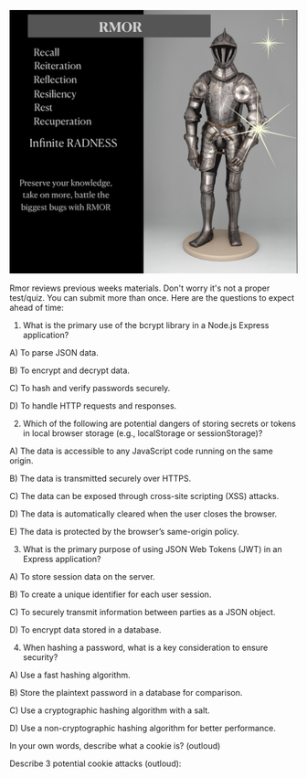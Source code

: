 ![Rmor Meme](./images/rmor-image.png)


Rmor reviews previous weeks materials. 
Don't worry it's not a proper test/quiz.
You can submit more than once.
Here are the questions to expect ahead of time: 

1. What is the primary use of the bcrypt library in a Node.js Express application?

A) To parse JSON data.

B) To encrypt and decrypt data.

C) To hash and verify passwords securely.

D) To handle HTTP requests and responses.



2. Which of the following are potential dangers of storing secrets or tokens in local browser storage (e.g., localStorage or sessionStorage)?

A) The data is accessible to any JavaScript code running on the same origin.

B) The data is transmitted securely over HTTPS.

C) The data can be exposed through cross-site scripting (XSS) attacks.

D) The data is automatically cleared when the user closes the browser.

E) The data is protected by the browser’s same-origin policy.



3. What is the primary purpose of using JSON Web Tokens (JWT) in an Express application?

A) To store session data on the server.

B) To create a unique identifier for each user session.

C) To securely transmit information between parties as a JSON object.

D) To encrypt data stored in a database.



4. When hashing a password, what is a key consideration to ensure security?

A) Use a fast hashing algorithm.

B) Store the plaintext password in a database for comparison.

C) Use a cryptographic hashing algorithm with a salt.

D) Use a non-cryptographic hashing algorithm for better performance.



In your own words, describe what a cookie is? (outloud)

Describe 3 potential cookie attacks (outloud):